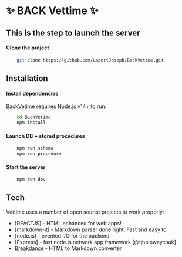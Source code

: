 # ✨ BACK Vettime ✨ #
## This is the step to launch the server ##

#### Clone the project ####
```sh
    git clone https://github.com/LapertJoseph/BackVetime.git
```

## Installation ##
#### Install dependencies ####
BackVetime requires [Node.js](https://nodejs.org/) v14+ to run. 

```sh
    cd BackVetime
    npm install
```

#### Launch DB + stored procedures ####
```sh
    npm run schema
    npm run procedure
``` 

#### Start the server ####
```sh
    npm run dev
```

## Tech

Vettime uses a number of open source projects to work properly:

- [REACTJS] - HTML enhanced for web apps!
- [markdown-it] - Markdown parser done right. Fast and easy to 
- [node.js] - evented I/O for the backend
- [Express] - fast node.js network app framework [@tjholowaychuk]
- [Breakdance](https://breakdance.github.io/breakdance/) - HTML to Markdown converter